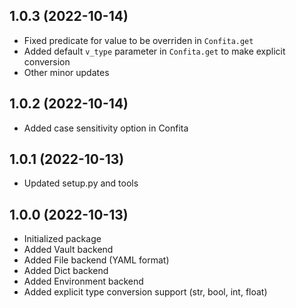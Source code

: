 ## 1.0.3 (2022-10-14)

- Fixed predicate for value to be overriden in `Confita.get`
- Added default `v_type` parameter in `Confita.get` to make explicit conversion 
- Other minor updates

## 1.0.2 (2022-10-14)

- Added case sensitivity option in Confita

## 1.0.1 (2022-10-13)

- Updated setup.py and tools

## 1.0.0 (2022-10-13)

- Initialized package
- Added Vault backend
- Added File backend (YAML format)
- Added Dict backend
- Added Environment backend
- Added explicit type conversion support (str, bool, int, float)
